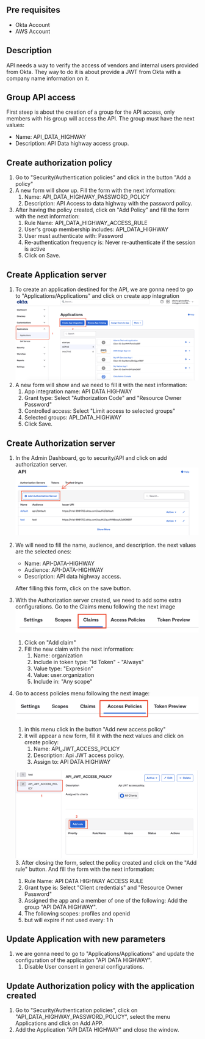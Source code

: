 ## Pre requisites
- Okta Account
- AWS Account

## Description
API needs a way to verify the access of vendors and internal users provided from Okta. They way to do it is about provide
a JWT from Okta with a company name information on it.

## Group API access
First steep is about the creation of a group for the API access, only members with his group will access the API.
The group must have the next values:
* Name: API_DATA_HIGHWAY
* Description: API Data highway access group.

## Create authorization policy
1. Go to "Security/Authentication policies" and click in the button "Add a policy"
2. A new form will show up. Fill the form with the next information:
   1. Name: API_DATA_HIGHWAY_PASSWORD_POLICY
   2. Description: API Access to data highway with the password policy.
3. After having the policy created, click on "Add Policy" and fill the form with the next information:
   1. Rule Name: API_DATA_HIGHWAY_ACCESS_RULE
   2. User's group membership includes: API_DATA_HIGHWAY
   3. User must authenticate with: Password
   4. Re-authentication frequency is: Never re-authenticate if the session is active
   5. Click on Save.

## Create Application server
1. To create an application destined for the API, we are gonna need to go to "Applications/Applications" and click on create
app integration
![](../img/manual_configurations/okta_jwt/add_api_application.png)
2. A new form will show and we need to fill it with the next information:
   1. App integration name: API DATA HIGHWAY
   2. Grant type: Select "Authorization Code" and "Resource Owner Password"
   3. Controlled access: Select "Limit access to selected groups"
   4. Selected groups: API_DATA_HIGHWAY
   5. Click Save.


## Create Authorization server
1. In the Admin Dashboard, go to security/API and click on add authorization server.
   ![](../img/manual_configurations/okta_jwt/add-authorization-server.png)
2. We will need to fill the name, audience, and description. the next values are the selected ones:
   * Name: API-DATA-HIGHWAY
   * Audience: API-DATA-HIGHWAY
   * Description: API data highway access.

   After filling this form, click on the save button.
3. With the Authorization server created, we need to add some extra configurations. Go to the Claims menu following the next image
![](../img/manual_configurations/okta_jwt/authorization_server_claims_menu.png)
   1. Click on "Add claim"
   2. Fill the new claim with the next information:
      1. Name: organization
      2. Include in token type: "Id Token" - "Always"
      3. Value type: "Expresion"
      4. Value: user.organization
      5. Include in: "Any scope"
4. Go to access policies menu following the next image:
![](../img/manual_configurations/okta_jwt/authorization_server_access_policies_menu.png)
   1. in this menu click in the button "Add new access policy"
   2. it will appear a new form, fill it with the next values and click on create policy:
      1. Name: API_JWT_ACCESS_POLICY
      2. Description: Api JWT access policy.
      3. Assign to: API DATA HIGHWAY

   ![](../img/manual_configurations/okta_jwt/authorization_server_add_new_rule_on_policy.png)
   3. After closing the form, select the policy created and click on the "Add rule" button. And fill the form with the next information:
      1. Rule Name: API DATA HIGHWAY ACCESS RULE
      2. Grant type is: Select "Client credentials" and "Resource Owner Password"
      3. Assigned the app and a member of one of the following: Add the group "API DATA HIGHWAY".
      4. The following scopes: profiles and openid
      5. but will expire if not used every: 1 h
      
## Update Application with new parameters
1. we are gonna need to go to "Applications/Applications" and update the configuration of the application "API DATA HIGHWAY".
   1. Disable User consent in general configurations.

## Update Authorization policy with the application created
1. Go to "Security/Authentication policies", click on "API_DATA_HIGHWAY_PASSWORD_POLICY", select the menu Applications and click on Add APP.
2. Add the Application "API DATA HIGHWAY" and close the window.
